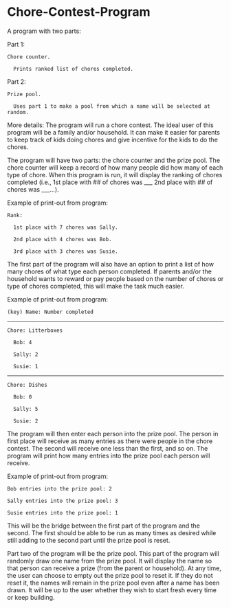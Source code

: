 # Chore-Contest-Program
A program with two parts:

Part 1: 

   
    Chore counter. 
   
      Prints ranked list of chores completed. 

Part 2: 

  
    Prize pool. 
  
      Uses part 1 to make a pool from which a name will be selected at random. 

More details:
The program will run a chore contest. The ideal user of this program will be a family and/or household. It can make it easier for parents to keep track of kids doing chores and give incentive for the kids to do the chores. 

The program will have two parts: the chore counter and the prize pool. The chore counter will keep a record of how many people did how many of each type of chore. When this program is run, it will display the ranking of chores completed (i.e., 1st place with ## of chores was ___ 2nd place with ## of chores was ___...). 


Example of print-out from program:
  
  
    Rank:
  
      1st place with 7 chores was Sally.
  
      2nd place with 4 chores was Bob.
  
      3rd place with 3 chores was Susie.

The first part of the program will also have an option to print a list of how many chores of what type each person completed. If parents and/or the household wants to reward or pay people based on the number of chores or type of chores completed, this will make the task much easier. 


Example of print-out from program:


    (key) Name: Number completed
   -----------------------------
    Chore: Litterboxes
    
      Bob: 4
    
      Sally: 2
    
      Susie: 1
   -----------------------------
    Chore: Dishes
    
      Bob: 0
      
      Sally: 5
      
      Susie: 2
      

The program will then enter each person into the prize pool. The person in first place will receive as many entries as there were people in the chore contest. The second will receive one less than the first, and so on. The program will print how many entries into the prize pool each person will receive.


Example of print-out from program:


    Bob entries into the prize pool: 2

    Sally entries into the prize pool: 3

    Susie entries into the prize pool: 1

This will be the bridge between the first part of the program and the second. The first should be able to be run as many times as desired while still adding to the second part until the prize pool is reset.


Part two of the program will be the prize pool. This part of the program will randomly draw one name from the prize pool. It will display the name so that person can receive a prize (from the parent or household). 
At any time, the user can choose to empty out the prize pool to reset it. If they do not reset it, the names will remain in the prize pool even after a name has been drawn. It will be up to the user whether they wish to start fresh every time or keep building.

